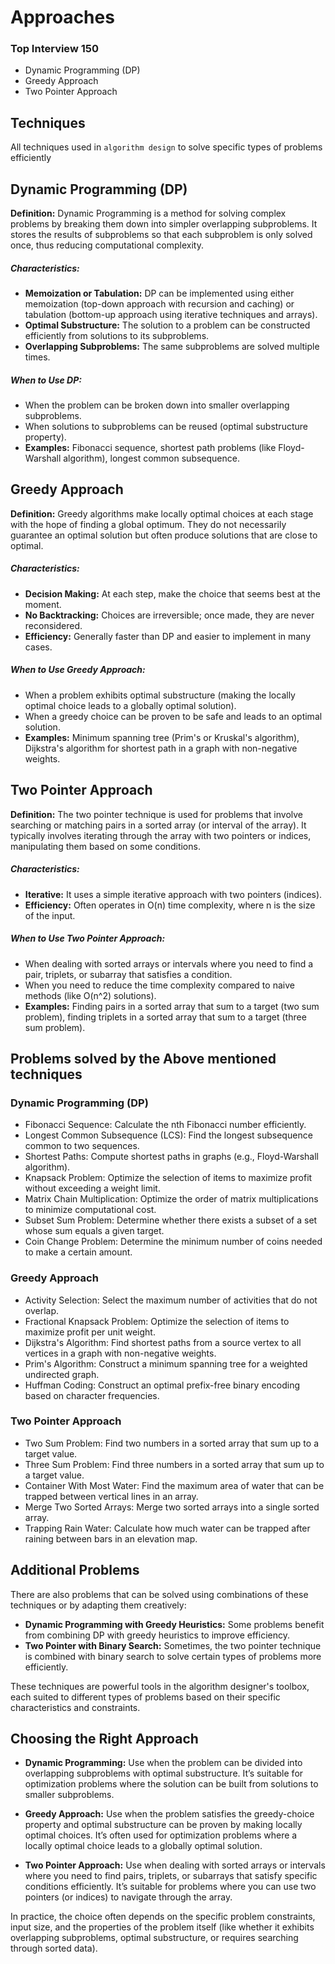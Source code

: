 # Approaches

### Top Interview 150
- Dynamic Programming (DP)
- Greedy Approach
- Two Pointer Approach


## Techniques 
All techniques used in `algorithm design` to solve specific types of problems efficiently

## Dynamic Programming (DP)
**Definition:** Dynamic Programming is a method for solving complex problems by breaking them down into simpler overlapping subproblems. It stores the results of subproblems so that each subproblem is only solved once, thus reducing computational complexity.

##### Characteristics:
- **Memoization or Tabulation:** DP can be implemented using either memoization (top-down approach with recursion and caching) or tabulation (bottom-up approach using iterative techniques and arrays).
- **Optimal Substructure:** The solution to a problem can be constructed efficiently from solutions to its subproblems.
- **Overlapping Subproblems:** The same subproblems are solved multiple times.

##### When to Use DP:
- When the problem can be broken down into smaller overlapping subproblems.
- When solutions to subproblems can be reused (optimal substructure property).
- **Examples:** Fibonacci sequence, shortest path problems (like Floyd-Warshall algorithm), longest common subsequence.

## Greedy Approach
**Definition:** Greedy algorithms make locally optimal choices at each stage with the hope of finding a global optimum. They do not necessarily guarantee an optimal solution but often produce solutions that are close to optimal.

##### Characteristics:
- **Decision Making:** At each step, make the choice that seems best at the moment.
- **No Backtracking:** Choices are irreversible; once made, they are never reconsidered.
- **Efficiency:** Generally faster than DP and easier to implement in many cases.

##### When to Use Greedy Approach:
- When a problem exhibits optimal substructure (making the locally optimal choice leads to a globally optimal solution).
- When a greedy choice can be proven to be safe and leads to an optimal solution.
- **Examples:** Minimum spanning tree (Prim's or Kruskal's algorithm), Dijkstra's algorithm for shortest path in a graph with non-negative weights.

## Two Pointer Approach
**Definition:** The two pointer technique is used for problems that involve searching or matching pairs in a sorted array (or interval of the array). It typically involves iterating through the array with two pointers or indices, manipulating them based on some conditions.

##### Characteristics:
- **Iterative:** It uses a simple iterative approach with two pointers (indices).
- **Efficiency:** Often operates in O(n) time complexity, where n is the size of the input.

##### When to Use Two Pointer Approach:
- When dealing with sorted arrays or intervals where you need to find a pair, triplets, or subarray that satisfies a condition.
- When you need to reduce the time complexity compared to naive methods (like O(n^2) solutions).
- **Examples:** Finding pairs in a sorted array that sum to a target (two sum problem), finding triplets in a sorted array that sum to a target (three sum problem).

## Problems solved by the Above mentioned techniques 

### Dynamic Programming (DP)
- Fibonacci Sequence: Calculate the nth Fibonacci number efficiently.
- Longest Common Subsequence (LCS): Find the longest subsequence common to two sequences.
- Shortest Paths: Compute shortest paths in graphs (e.g., Floyd-Warshall algorithm).
- Knapsack Problem: Optimize the selection of items to maximize profit without exceeding a weight limit.
- Matrix Chain Multiplication: Optimize the order of matrix multiplications to minimize computational cost.
- Subset Sum Problem: Determine whether there exists a subset of a set whose sum equals a given target.
- Coin Change Problem: Determine the minimum number of coins needed to make a certain amount.

### Greedy Approach
- Activity Selection: Select the maximum number of activities that do not overlap.
- Fractional Knapsack Problem: Optimize the selection of items to maximize profit per unit weight.
- Dijkstra's Algorithm: Find shortest paths from a source vertex to all vertices in a graph with non-negative weights.
- Prim's Algorithm: Construct a minimum spanning tree for a weighted undirected graph.
- Huffman Coding: Construct an optimal prefix-free binary encoding based on character frequencies.

### Two Pointer Approach
- Two Sum Problem: Find two numbers in a sorted array that sum up to a target value.
- Three Sum Problem: Find three numbers in a sorted array that sum up to a target value.
- Container With Most Water: Find the maximum area of water that can be trapped between vertical lines in an array.
- Merge Two Sorted Arrays: Merge two sorted arrays into a single sorted array.
- Trapping Rain Water: Calculate how much water can be trapped after raining between bars in an elevation map.

## Additional Problems
There are also problems that can be solved using combinations of these techniques or by adapting them creatively:

- **Dynamic Programming with Greedy Heuristics:** Some problems benefit from combining DP with greedy heuristics to improve efficiency.
- **Two Pointer with Binary Search:** Sometimes, the two pointer technique is combined with binary search to solve certain types of problems more efficiently.

These techniques are powerful tools in the algorithm designer's toolbox, each suited to different types of problems based on their specific characteristics and constraints.

## Choosing the Right Approach
- **Dynamic Programming:** Use when the problem can be divided into overlapping subproblems with optimal substructure. It’s suitable for optimization problems where the solution can be built from solutions to smaller subproblems.

- **Greedy Approach:** Use when the problem satisfies the greedy-choice property and optimal substructure can be proven by making locally optimal choices. It’s often used for optimization problems where a locally optimal choice leads to a globally optimal solution.

- **Two Pointer Approach:** Use when dealing with sorted arrays or intervals where you need to find pairs, triplets, or subarrays that satisfy specific conditions efficiently. It’s suitable for problems where you can use two pointers (or indices) to navigate through the array.

In practice, the choice often depends on the specific problem constraints, input size, and the properties of the problem itself (like whether it exhibits overlapping subproblems, optimal substructure, or requires searching through sorted data).

